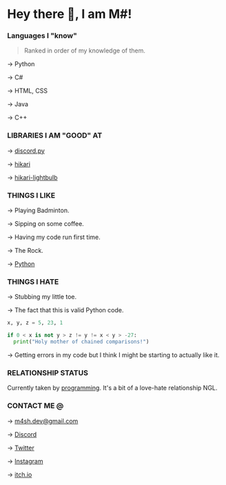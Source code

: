 # Hey there 👋, I am M#!

### Languages I "know"
> Ranked in order of my knowledge of them.

&rarr; Python  

&rarr; C#      

&rarr; HTML, CSS

&rarr; Java

&rarr; C++

### LIBRARIES I AM "GOOD" AT
&rarr; [discord.py](https://pypi.org/project/discord.py/)

&rarr; [hikari](https://www.hikari-py.dev/)
 
&rarr; [hikari-lightbulb](https://pypi.org/project/hikari-lightbulb/)

### THINGS I LIKE

&rarr; Playing Badminton.

&rarr; Sipping on some coffee.

&rarr; Having my code run first time.

&rarr; The Rock.

&rarr; [Python](https://www.python.org)

### THINGS I HATE

&rarr; Stubbing my little toe.

&rarr; The fact that this is valid Python code.
```py
x, y, z = 5, 23, 1

if 0 < x is not y > z != y != x < y > -27:
  print("Holy mother of chained comparisons!")
```

&rarr; Getting errors in my code but I think I might be starting to actually like it.

### RELATIONSHIP STATUS
Currently taken by [programming](https://en.m.wikipedia.org/wiki/Computer_programming).
It's a bit of a love-hate relationship NGL.

### CONTACT ME @
&rarr; m4sh.dev@gmail.com

&rarr; [Discord](https://discordapp.com/users/634294092435554304)

&rarr; [Twitter](https://twitter.com/mash_d3v/)

&rarr; [Instagram](https://instagram.com/mash_d3v/)

&rarr; [itch.io](https://a5taroth.itch.io/)
